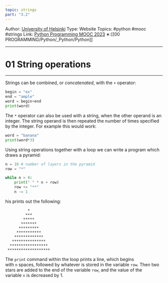 ```yaml
---
topic: strings
part: "3.2"
---
```

Author: [University of Helsinki](https://programming-23.mooc.fi/)
Type: Website
Topics: #python #mooc #strings
Link: [Python Programming MOOC 2023](https://programming-23.mooc.fi/)
∗:[[00 PROGRAMMING/Python/_Python/Python]] 

---
# 01 String operations

--- 
Strings can be combined, or _concatenated_, with the `+` operator:

```python
begin = "ex"
end = "ample"
word = begin+end
print(word)
```
The `*` operator can also be used with a string, when the other operand is an integer. The string operand is then repeated the number of times specified by the integer. For example this would work:

```python
word = "banana"
print(word*3)
```
Using string operations together with a loop we can write a program which draws a pyramid:

```python
n = 10 # number of layers in the pyramid
row = "*"

while n > 0:
    print(" " * n + row)
    row += "**"
    n -= 1
```
his prints out the following:

```
          *
         ***
        *****
       *******
      *********
     ***********
    *************
   ***************
  *****************
 *******************
```

The `print` command within the loop prints a line, which begins with `n` spaces, followed by whatever is stored in the variable `row`. Then two stars are added to the end of the variable `row`, and the value of the variable `n` is decreased by 1.

